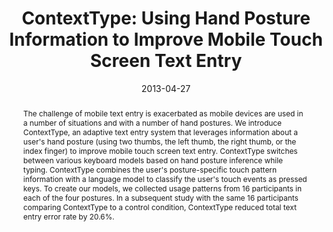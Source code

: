---
abstract: |-
  The challenge of mobile text entry is exacerbated as mobile devices are used in a number of situations and with a number of hand postures. We introduce ContextType, an adaptive text entry system that leverages information about a user's hand posture (using two thumbs, the left thumb, the right thumb, or the index finger) to improve mobile touch screen text entry. ContextType switches between various keyboard models based on hand posture inference while typing. ContextType combines the user's posture-specific touch pattern information with a language model to classify the user's touch events as pressed keys. To create our models, we collected usage patterns from 16 participants in each of the four postures. In a subsequent study with the same 16 participants comparing ContextType to a control condition, ContextType reduced total text entry error rate by 20.6%.
authors:
- goel
- Alex Jansen
- Travis Mandel
- Shwetak Patel
- Jacob O. Wobbrock
award: ''
bibtex: |-
  @inproceedings{Goel:2013:CUH:2470654.2481386,
   author = {Goel, Mayank and Jansen, Alex and Mandel, Travis and Patel, Shwetak N. and Wobbrock, Jacob O.},
   title = {ContextType: Using Hand Posture Information to Improve Mobile Touch Screen Text Entry},
   booktitle = {Proceedings of the SIGCHI Conference on Human Factors in Computing Systems},
   series = {CHI '13},
   year = {2013},
   isbn = {978-1-4503-1899-0},
   location = {Paris, France},
   pages = {2795--2798},
   numpages = {4},
   url = {http://doi.acm.org/10.1145/2470654.2481386},
   doi = {10.1145/2470654.2481386},
   acmid = {2481386},
   publisher = {ACM},
   address = {New York, NY, USA},
   keywords = {grip, hand posture, mobile devices, situational impairments, text entry, touch screen, virtual keyboard},
  }
caption: ''
citation: |-
  Mayank Goel, Alex Jansen, Travis Mandel, Shwetak N. Patel, and Jacob O. Wobbrock. 2013. ContextType: using hand posture information to improve mobile touch screen text entry.  In Proceedings of the SIGCHI Conference on Human Factors in Computing Systems (CHI '13). ACM, New York, NY, USA,  2795-2798. DOI: http://dx.doi.org/10.1145/2470654.2481386
conference: Conference on Human Factors in Computing Systems (CHI), 2013
date: '2013-04-27'
image: '/images/pubs/contexttype.png'
pdf: /pdfs/contexttype.pdf
thumbnail: '/images/pubs/contexttype.png'
title: 'ContextType: Using Hand Posture Information to Improve Mobile Touch Screen
  Text Entry'
video: ''
video_embed: ''
---